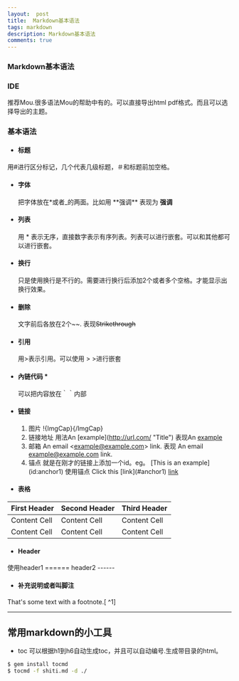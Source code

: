 ```yaml
---
layout:  post
title:  Markdown基本语法
tags: markdown
description: Markdown基本语法
comments: true
---
```


### Markdown基本语法

### IDE
 推荐Mou.很多语法Mou的帮助中有的。可以直接导出html pdf格式。而且可以选择导出的主题。
      
### 基本语法
* #### 标题 
 用#进行区分标记，几个代表几级标题，＃和标题前加空格。
* #### 字体  
  把字体放在*或者_的两面。比如用 \*\*强调\*\* 表现为 **强调** 
* #### 列表
  用 * 表示无序，直接数字表示有序列表。列表可以进行嵌套。可以和其他都可以进行嵌套。
* #### 换行
	只是使用换行是不行的。需要进行换行后添加2个或者多个空格。才能显示出换行效果。
* #### 删除
	文字前后各放在2个\~\~.	 表现~~Strikethrough~~
* #### 引用
  用>表示引用。可以使用 > >进行嵌套
* #### 內链代码 * 
	可以把内容放在｀｀内部
* #### 链接
  1. 图片 \![](){ImgCap}{/ImgCap}
  2. 链接地址 用法An \[example](http://url.com/ "Title") 表现An [example](http://url.com/ "Title")
  3. 邮箱 An email \<example@example.com> link. 表现 An email <example@example.com> link.
  4. 锚点 就是在刚才的链接上添加一个id。eg。  \[This is an example](id:anchor1)  使用锚点 Click this \[link](#anchor1) [link](#anchor1) 
* #### 表格

First Header | Second Header | Third Header
------------ | ------------- | ------------
Content Cell | Content Cell  | Content Cell
Content Cell | Content Cell  | Content Cell

* #### Header
 使用header1  ======  header2 ------  
* #### 补充说明或者叫脚注
That's some text with a footnote.[
^1]
[^1]: And that's the footnote.  

------
## 常用markdown的小工具
* toc 可以根据h1到h6自动生成toc，并且可以自动编号.生成带目录的html。 
```bash
$ gem install tocmd
$ tocmd -f shiti.md -d ./
```
 